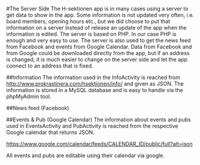 #The Server Side
The H-sektionen app is in many cases using a server to get data to show in the app. Some information is
not updated very often, i.e. board members, opening hours etc., but we did choose to put that 
information on a server instead of release an update of the app when the information is edited. The
server is based on PHP. In our case PHP is enough and very easy to use. The server is also used to
get the news feed from Facebook and events from Google Calendar. Data from Facebook and from
Google could be downloaded directly from the app, but if an address is changed, it is much easier
to change on the server side and let the app connect to an address that is fixed.

##Information
The information used in the InfoActivity is reached from 
http://www.prokrastinera.com/hsektionen/info/ and given as JSON. The information is stored in
a MySQL database and is easy to handle via the phpMyAdmin tool.

##News feed (Facebook)

##Events & Pub (Google Calendar)
The information about events and pubs used in EventsActivity and PubActivity is reached from the respective Google calendar that returns JSON.
	
https://www.google.com/calendar/feeds/CALENDAR_ID/public/full?alt=json

All events and pubs are editable using their calendar via google. 

